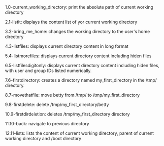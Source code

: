 1.0-current_working_directory: print the absolute path of current working directory

2.1-listit: displays the content list of yor current working directory

3.2-bring_me_home: changes the working directory to the user's home directory 

4.3-listfiles: displays current directory content in long format

5.4-listmorefiles: displays current directory content including hiden files

6.5-listfilesdigitonly: displays current directory content including hiden files, with user and group IDs listed numerically.

7.6-firstdirectory: creates a directory named my_first_directory in the /tmp/ directory.

8.7-movethatfile: move betty from /tmp/ to /tmp/my_first_directory

9.8-firstdelete: delete /tmp/my_first_directory/betty

10.9-firstdirdeletion: deletes /tmp/my_first_directory directory

11.10-back: navigate to previous directory

12.11-lists: lists the content of current working directory, parent of current working directory and /boot directory 
